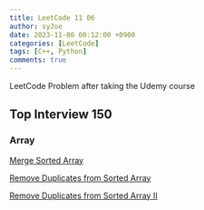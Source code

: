 ```yaml
---
title: LeetCode 11 06
author: syJoe
date: 2023-11-06 00:12:00 +0900
categories: [LeetCode]
tags: [C++, Python]
comments: true  
---
```


LeetCode Problem after taking the Udemy course

## Top Interview 150

### Array

[Merge Sorted Array](https://leetcode.com/problems/merge-sorted-array/description/?envType=study-plan-v2&envId=top-interview-150)

[Remove Duplicates from Sorted Array](https://leetcode.com/problems/remove-duplicates-from-sorted-array/?envType=study-plan-v2&envId=top-interview-150)

[Remove Duplicates from Sorted Array II](https://leetcode.com/problems/remove-duplicates-from-sorted-array-ii/?envType=study-plan-v2&envId=top-interview-150)